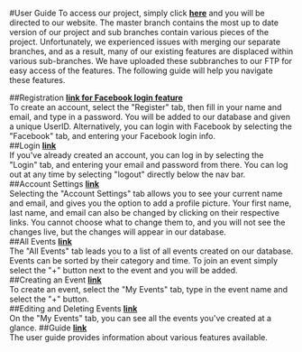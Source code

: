 
#User Guide
To access our project, simply click **[here](http://liteventtracker.com/app/#/login)** and you will be directed to our website. The master branch contains the most up to date version of our project and sub branches contain various pieces of the project.
Unfortunately, we experienced issues with merging our separate branches, and as a result, many of our existing features are displaced within various sub-branches. We have uploaded these subbranches to our FTP for easy access of the features. The following guide will help you navigate these features.

##Registration
**[link for Facebook login feature](http://liteventtracker.com/facebook/#/login)**<br>
To create an account, select the "Register" tab, then fill in your name and email, and type in a password. You will be added to our database and given a unique UserID. Alternatively, you can login with Facebook by selecting the "Facebook" tab, and entering your Facebook login info.<br>
##Login
**[link](http://liteventtracker.com/app/#/login)**<br>
If you've already created an account, you can log in by selecting the "Login" tab, and entering your email and password from there. You can log out at any time by selecting "logout" directly below the nav bar.<br>
##Account Settings
**[link](http://liteventtracker.com/app/#/login)**<br>
Selecting the "Account Settings" tab allows you to see your current name and email, and gives you the option to add a profile picture. Your first name, last name, and email can also be changed by clicking on their respective links. You cannot choose what to change them to, and you will not see the changes live, but the changes will appear in our database.<br>
##All Events
**[link](http://liteventtracker.com/app/#/login)**<br>
The "All Events" tab leads you to a list of all events created on our database. Events can be sorted by their category and time. To join an event simply select the "+" button next to the event and you will be added.<br>
##Creating an Event
**[link](http://liteventtracker.com/app/#/login)**<br>
To create an event, select the "My Events" tab, type in the event name and select the "+" button.<br>
##Editing and Deleting Events
**[link](http://liteventtracker.com/app/#/login)**<br>
On the "My Events" tab, you can see all the events you've created at a glance.
##Guide
**[link](http://liteventtracker.com/app/#/login)**<br>
The user guide provides information about various features available.

